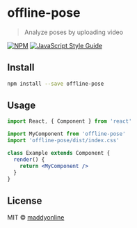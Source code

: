 # offline-pose

> Analyze poses by uploading video

[![NPM](https://img.shields.io/npm/v/offline-pose.svg)](https://www.npmjs.com/package/offline-pose) [![JavaScript Style Guide](https://img.shields.io/badge/code_style-standard-brightgreen.svg)](https://standardjs.com)

## Install

```bash
npm install --save offline-pose
```

## Usage

```jsx
import React, { Component } from 'react'

import MyComponent from 'offline-pose'
import 'offline-pose/dist/index.css'

class Example extends Component {
  render() {
    return <MyComponent />
  }
}
```

## License

MIT © [maddyonline](https://github.com/maddyonline)
